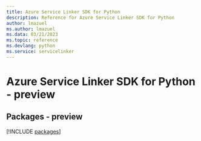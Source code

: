 ```yaml
---
title: Azure Service Linker SDK for Python
description: Reference for Azure Service Linker SDK for Python
author: lmazuel
ms.author: lmazuel
ms.data: 03/21/2023
ms.topic: reference
ms.devlang: python
ms.service: servicelinker
---
```

# Azure Service Linker SDK for Python - preview
## Packages - preview
[!INCLUDE [packages](service-linker-index.md)]